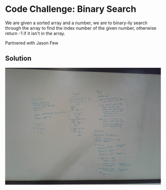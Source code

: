 # Code Challenge: Binary Search
We are given a sorted array and a number, we are to binary-ily search through the array to find the index number of the given number, otherwise return -1 if it isn't in the array.

Partnered with Jason Few

## Solution
![WhitebaordBinarySearch](../../../assets/CodeChall2Image.jpg)